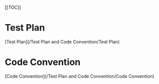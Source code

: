 [[_TOC_]]
# Test Plan
[Test Plan](/Test Plan and Code Convention/Test Plan)

# Code Convention
[Code Convention](/Test Plan and Code Convention/Code Convention)